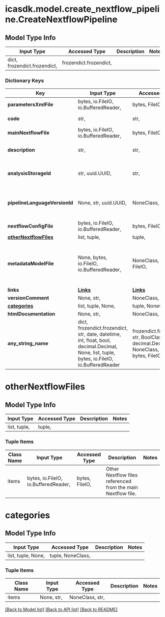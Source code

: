 # icasdk.model.create_nextflow_pipeline.CreateNextflowPipeline

## Model Type Info
Input Type | Accessed Type | Description | Notes
------------ | ------------- | ------------- | -------------
dict, frozendict.frozendict,  | frozendict.frozendict,  |  | 

### Dictionary Keys
Key | Input Type | Accessed Type | Description | Notes
------------ | ------------- | ------------- | ------------- | -------------
**parametersXmlFile** | bytes, io.FileIO, io.BufferedReader,  | bytes, FileIO,  |  | 
**code** | str,  | str,  | The code of the pipeline | 
**mainNextflowFile** | bytes, io.FileIO, io.BufferedReader,  | bytes, FileIO,  | The main Nextflow file. | 
**description** | str,  | str,  | The description of the pipeline | 
**analysisStorageId** | str, uuid.UUID,  | str,  | The id of the storage to use for the pipeline. | value must be a uuid
**pipelineLanguageVersionId** | None, str, uuid.UUID,  | NoneClass, str,  | The id of the Nextflow version to use for the pipeline. | [optional] value must be a uuid
**nextflowConfigFile** | bytes, io.FileIO, io.BufferedReader,  | bytes, FileIO,  | The Nextflow config file. | [optional] 
**[otherNextflowFiles](#otherNextflowFiles)** | list, tuple,  | tuple,  |  | [optional] 
**metadataModelFile** | None, bytes, io.FileIO, io.BufferedReader,  | NoneClass, bytes, FileIO,  | The metadata model json file(contents can be retrieved from the controlplane). | [optional] 
**links** | [**Links**](Links.md) | [**Links**](Links.md) |  | [optional] 
**versionComment** | None, str,  | NoneClass, str,  |  | [optional] 
**[categories](#categories)** | list, tuple, None,  | tuple, NoneClass,  |  | [optional] 
**htmlDocumentation** | None, str,  | NoneClass, str,  |  | [optional] 
**any_string_name** | dict, frozendict.frozendict, str, date, datetime, int, float, bool, decimal.Decimal, None, list, tuple, bytes, io.FileIO, io.BufferedReader | frozendict.frozendict, str, BoolClass, decimal.Decimal, NoneClass, tuple, bytes, FileIO | any string name can be used but the value must be the correct type | [optional]

# otherNextflowFiles

## Model Type Info
Input Type | Accessed Type | Description | Notes
------------ | ------------- | ------------- | -------------
list, tuple,  | tuple,  |  | 

### Tuple Items
Class Name | Input Type | Accessed Type | Description | Notes
------------- | ------------- | ------------- | ------------- | -------------
items | bytes, io.FileIO, io.BufferedReader,  | bytes, FileIO,  | Other Nextflow files referenced from the main Nextflow file. | 

# categories

## Model Type Info
Input Type | Accessed Type | Description | Notes
------------ | ------------- | ------------- | -------------
list, tuple, None,  | tuple, NoneClass,  |  | 

### Tuple Items
Class Name | Input Type | Accessed Type | Description | Notes
------------- | ------------- | ------------- | ------------- | -------------
items | None, str,  | NoneClass, str,  |  | 

[[Back to Model list]](../../README.md#documentation-for-models) [[Back to API list]](../../README.md#documentation-for-api-endpoints) [[Back to README]](../../README.md)


